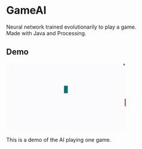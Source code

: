 # GameAI
Neural network trained evolutionarily to play a game.  
Made with Java and Processing.

## Demo
![demo](demo.gif)


This is a demo of the AI playing one game.

